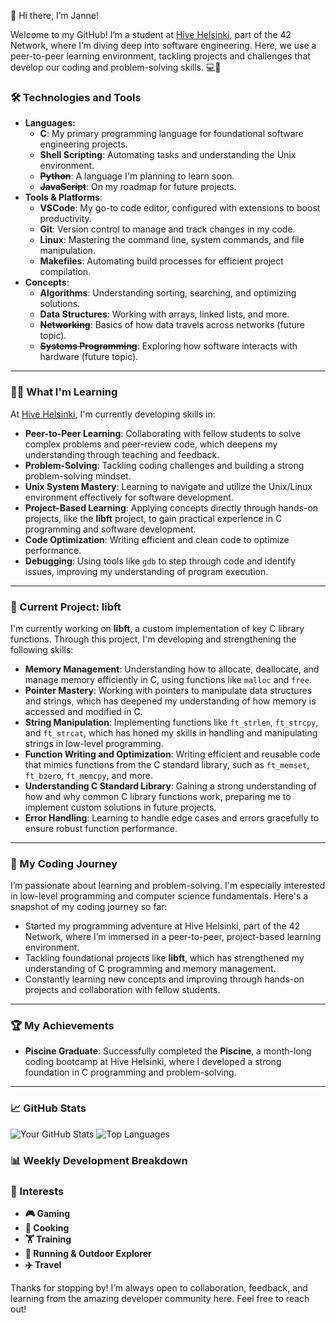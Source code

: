 👋 Hi there, I’m Janne!

Welcome to my GitHub! I’m a student at [Hive Helsinki](https://www.hive.fi/en/), part of the 42 Network, where I’m diving deep into software engineering. Here, we use a peer-to-peer learning environment, tackling projects and challenges that develop our coding and problem-solving skills. 💻🚀

### 🛠️ Technologies and Tools
- **Languages:** 
  - **C**: My primary programming language for foundational software engineering projects.
  - **Shell Scripting**: Automating tasks and understanding the Unix environment.
  - ~~**Python**~~: A language I'm planning to learn soon.
  - ~~**JavaScript**~~: On my roadmap for future projects.
- **Tools & Platforms**:
  - **VSCode**: My go-to code editor, configured with extensions to boost productivity.
  - **Git**: Version control to manage and track changes in my code.
  - **Linux**: Mastering the command line, system commands, and file manipulation.
  - **Makefiles**: Automating build processes for efficient project compilation.
- **Concepts**:
  - **Algorithms**: Understanding sorting, searching, and optimizing solutions.
  - **Data Structures**: Working with arrays, linked lists, and more.
  - ~~**Networking**~~: Basics of how data travels across networks (future topic).
  - ~~**Systems Programming**~~: Exploring how software interacts with hardware (future topic).

---

### 🧑‍🎓 What I'm Learning
At [Hive Helsinki](https://www.hive.fi/en/), I'm currently developing skills in:

- **Peer-to-Peer Learning**: Collaborating with fellow students to solve complex problems and peer-review code, which deepens my understanding through teaching and feedback.
- **Problem-Solving**: Tackling coding challenges and building a strong problem-solving mindset.
- **Unix System Mastery**: Learning to navigate and utilize the Unix/Linux environment effectively for software development.
- **Project-Based Learning**: Applying concepts directly through hands-on projects, like the **libft** project, to gain practical experience in C programming and software development.
- **Code Optimization**: Writing efficient and clean code to optimize performance.
- **Debugging**: Using tools like `gdb` to step through code and identify issues, improving my understanding of program execution.

---

### 🔭 Current Project: **libft**

I'm currently working on **libft**, a custom implementation of key C library functions. Through this project, I'm developing and strengthening the following skills:

- **Memory Management**: Understanding how to allocate, deallocate, and manage memory efficiently in C, using functions like `malloc` and `free`.
- **Pointer Mastery**: Working with pointers to manipulate data structures and strings, which has deepened my understanding of how memory is accessed and modified in C.
- **String Manipulation**: Implementing functions like `ft_strlen`, `ft_strcpy`, and `ft_strcat`, which has honed my skills in handling and manipulating strings in low-level programming.
- **Function Writing and Optimization**: Writing efficient and reusable code that mimics functions from the C standard library, such as `ft_memset`, `ft_bzero`, `ft_memcpy`, and more.
- **Understanding C Standard Library**: Gaining a strong understanding of how and why common C library functions work, preparing me to implement custom solutions in future projects.
- **Error Handling**: Learning to handle edge cases and errors gracefully to ensure robust function performance.

---

### 🌱 My Coding Journey
I’m passionate about learning and problem-solving. I'm especially interested in low-level programming and computer science fundamentals. Here's a snapshot of my coding journey so far:
- Started my programming adventure at Hive Helsinki, part of the 42 Network, where I’m immersed in a peer-to-peer, project-based learning environment.
- Tackling foundational projects like **libft**, which has strengthened my understanding of C programming and memory management.
- Constantly learning new concepts and improving through hands-on projects and collaboration with fellow students.

---

### 🏆 My Achievements
- **Piscine Graduate**: Successfully completed the **Piscine**, a month-long coding bootcamp at Hive Helsinki, where I developed a strong foundation in C programming and problem-solving.

---
### 📈 GitHub Stats
	
 ![Your GitHub Stats](https://github-readme-stats.vercel.app/api?username=yourusername&show_icons=true&theme=radical)
 ![Top Languages](https://github-readme-stats.vercel.app/api/top-langs/?username=yourusername&layout=compact&theme=radical)
 

### 📊 Weekly Development Breakdown

### 👀 Interests

- **🎮 Gaming**
- **🍕 Cooking**
- **🏋️ Training**
- **🏃 Running & Outdoor Explorer**
- **✈️ Travel**

Thanks for stopping by! I’m always open to collaboration, feedback, and learning from the amazing developer community here. Feel free to reach out!
